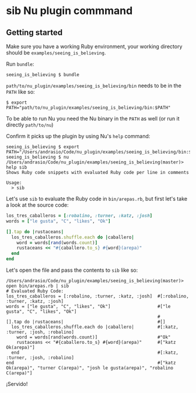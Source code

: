# sib Nu plugin commmand

## Getting started

Make sure you have a working Ruby environment, your working directory should be `examples/seeing_is_believing`.

Run `bundle`:

```shell
seeing_is_believing $ bundle
```

`path/to/nu_plugin/examples/seeing_is_believing/bin` needs to be in the `PATH` like so:

```shell
$ export PATH="path/to/nu_plugin/examples/seeing_is_believing/bin:$PATH"
```

To be able to run Nu you need the Nu binary in the `PATH` as well (or run it directly `path/to/nu`)

Confirm it picks up the plugin by using Nu's `help` command:

```shell
seeing_is_believing $ export PATH="/Users/andrasio/Code/nu_plugin/examples/seeing_is_believing/bin:$PATH"
seeing_is_believing $ nu
/Users/andrasio/Code/nu_plugin/examples/seeing_is_believing(master)> help sib
Shows Ruby code snippets with evaluated Ruby code per line in comments

Usage:
  > sib
```
Let's use `sib` to evaluate the Ruby code in `bin/arepas.rb`, but first let's take a look at the source code:

```ruby
los_tres_caballeros = [:robalino, :turner, :katz, :josh]
words = ["le gusta", "C", "likes", "Ok"]

[].tap do |rustaceans|
  los_tres_caballeros.shuffle.each do |caballero|
    word = words[rand(words.count)]
    rustaceans << "#{caballero.to_s} #{word}(arepa)"
  end
end
```

Let's open the file and pass the contents to `sib` like so:

```shell
/Users/andrasio/Code/nu_plugin/examples/seeing_is_believing(master)> open bin/arepas.rb | sib
# Evaluated Ruby Code:
los_tres_caballeros = [:robalino, :turner, :katz, :josh]  #[:robalino, :turner, :katz, :josh]
words = ["le gusta", "C", "likes", "Ok"]                  #["le gusta", "C", "likes", "Ok"]
                                                          #
[].tap do |rustaceans|                                    #[]
  los_tres_caballeros.shuffle.each do |caballero|         #[:katz, :turner, :josh, :robalino]
    word = words[rand(words.count)]                       #"Ok"
    rustaceans << "#{caballero.to_s} #{word}(arepa)"      #["katz Ok(arepa)"]
  end                                                     #[:katz, :turner, :josh, :robalino]
end                                                       #["katz Ok(arepa)", "turner C(arepa)", "josh le gusta(arepa)", "robalino C(arepa)"]
```

¡Servido!